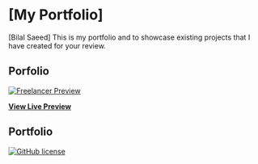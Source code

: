 # [My Portfolio]

[Bilal Saeed] This is my portfolio and to showcase existing projects that I have created for your review.

## Porfolio

[![Freelancer Preview](https://startbootstrap.com/assets/img/templates/freelancer.jpg)](https://blackrockdigital.github.io/startbootstrap-freelancer/)

**[View Live Preview](https://blackrockdigital.github.io/startbootstrap-freelancer/)**

## Portfolio

[![GitHub license](https://img.shields.io/badge/license-MIT-blue.svg)](https://raw.githubusercontent.com/BlackrockDigital/startbootstrap-freelancer/master/LICENSE)


